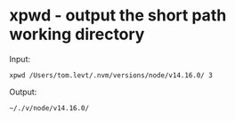 # xpwd - output the short path working directory

Input:

`xpwd /Users/tom.levt/.nvm/versions/node/v14.16.0/ 3`

Output:

`~/./v/node/v14.16.0/`
